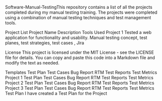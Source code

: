  Software-Manual-TestingThis repository contains a list of all the projects completed during my manual testing training. The projects were completed using a combination of manual testing techniques and test management tools.

Project List
Project Name	Description	Tools Used
Project 1	Tested a web application for functionality and usability.	Manual testing concept, test planes, test strategies, test cases , Jira

License
This project is licensed under the MIT License - see the LICENSE file for details. You can copy and paste this code into a Markdown file and modify the text as needed.

Templates
Test Plan
Test Cases
Bug Report
RTM
Test Reports
Test Metrics
Project 1
Test Plan
Test Cases
Bug Report
RTM
Test Reports
Test Metrics
Project 2
Test Plan
Test Cases
Bug Report
RTM
Test Reports
Test Metrics
Project 3
Test Plan
Test Cases
Bug Report
RTM
Test Reports
Test Metrics
Test Plan I have created a Test Plan for the Project
